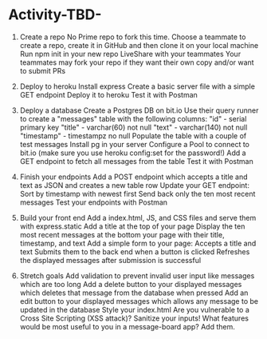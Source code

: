 # Activity-TBD-

1. Create a repo
No Prime repo to fork this time.
 Choose a teammate to create a repo, create it in GitHub and then clone it on your local machine
 Run npm init in your new repo
 LiveShare with your teammates
 Your teammates may fork your repo if they want their own copy and/or want to submit PRs

2. Deploy to heroku
 Install express
 Create a basic server file with a simple GET endpoint
 Deploy it to heroku
 Test it with Postman

3. Deploy a database
 Create a Postgres DB on bit.io
 Use their query runner to create a "messages" table with the following columns:
"id" - serial primary key
"title" - varchar(60) not null
"text" - varchar(140) not null
"timestamp" - timestampz no null
 Populate the table with a couple of test messages
 Install pg in your server
 Configure a Pool to connect to bit.io (make sure you use heroku config:set for the password!)
 Add a GET endpoint to fetch all messages from the table
 Test it with Postman

4. Finish your endpoints
 Add a POST endpoint which accepts a title and text as JSON and creates a new table row
 Update your GET endpoint:
Sort by timestamp with newest first
Send back only the ten most recent messages
 Test your endpoints with Postman

5. Build your front end
 Add a index.html, JS, and CSS files and serve them with express.static
 Add a title at the top of your page
 Display the ten most recent messages at the bottom your page with their title, timestamp, and text
 Add a simple form to your page:
Accepts a title and text
Submits them to the back end when a button is clicked
Refreshes the displayed messages after submission is successful

6. Stretch goals
 Add validation to prevent invalid user input like messages which are too long
 Add a delete button to your displayed messages which deletes that message from the database when pressed
 Add an edit button to your displayed messages which allows any message to be updated in the database
 Style your index.html
 Are you vulnerable to a Cross Site Scripting (XSS attack)? Sanitize your inputs!
 What features would be most useful to you in a message-board app? Add them.